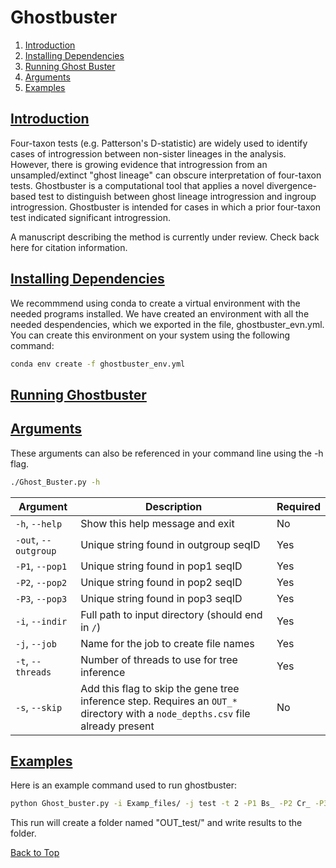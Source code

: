 <a name="top"></a>
# Ghostbuster
1. [Introduction](#intro)
2. [Installing Dependencies](#dependencies)
3. [Running Ghost Buster](#running)
4. [Arguments](#arguments)
5. [Examples](#examples)

## <ins>**Introduction**</ins> <a name="intro"></a>

Four-taxon tests (e.g. Patterson's D-statistic) are widely used to identify cases of introgression between non-sister lineages in the analysis. However, there is growing evidence that introgression from an unsampled/extinct "ghost lineage" can obscure interpretation of four-taxon tests. Ghostbuster is a computational tool that applies a novel divergence-based test to distinguish between ghost lineage introgression and ingroup introgression. Ghostbuster is intended for cases in which a prior four-taxon test indicated significant introgression.

A manuscript describing the method is currently under review. Check back here for citation information.

## <ins>**Installing Dependencies**</ins> <a name="dependencies"></a>

We recommmend using conda to create a virtual environment with the needed programs installed. We have created an environment with all the needed despendencies, which we exported in the file, ghostbuster_evn.yml. You can create this environment on your system using the following command:

```bash
conda env create -f ghostbuster_env.yml
```

## <ins>**Running Ghostbuster**</ins> <a name="running"></a>

## <ins>**Arguments**</ins> <a name="arguments"></a>
These arguments can also be referenced in your command line using the -h flag.
```bash
./Ghost_Buster.py -h
```

| Argument             | Description                                                                                                                    | Required |
|----------------------|--------------------------------------------------------------------------------------------------------------------------------|----------|
| `-h`, `--help`        | Show this help message and exit                                                                                                | No       |
| `-out`, `--outgroup`  | Unique string found in outgroup seqID                                                                                          | Yes       |
| `-P1`, `--pop1`       | Unique string found in pop1 seqID                                                                                               | Yes       |
| `-P2`, `--pop2`       | Unique string found in pop2 seqID                                                                                               | Yes       |
| `-P3`, `--pop3`       | Unique string found in pop3 seqID                                                                                               | Yes       |
| `-i`, `--indir`       | Full path to input directory (should end in `/`)                                                                               | Yes       |
| `-j`, `--job`         | Name for the job to create file names                                                                                          | Yes       |
| `-t`, `--threads`     | Number of threads to use for tree inference                                                                                     | Yes       |
| `-s`, `--skip`        | Add this flag to skip the gene tree inference step. Requires an `OUT_*` directory with a `node_depths.csv` file already present | No       |

## <ins>**Examples**</ins> <a name="examples"></a>

Here is an example command used to run ghostbuster:

```bash
python Ghost_buster.py -i Examp_files/ -j test -t 2 -P1 Bs_ -P2 Cr_ -P3 At_ -out Es_
```

This run will create a folder named "OUT_test/" and write results to the folder.


[Back to Top](#top)





